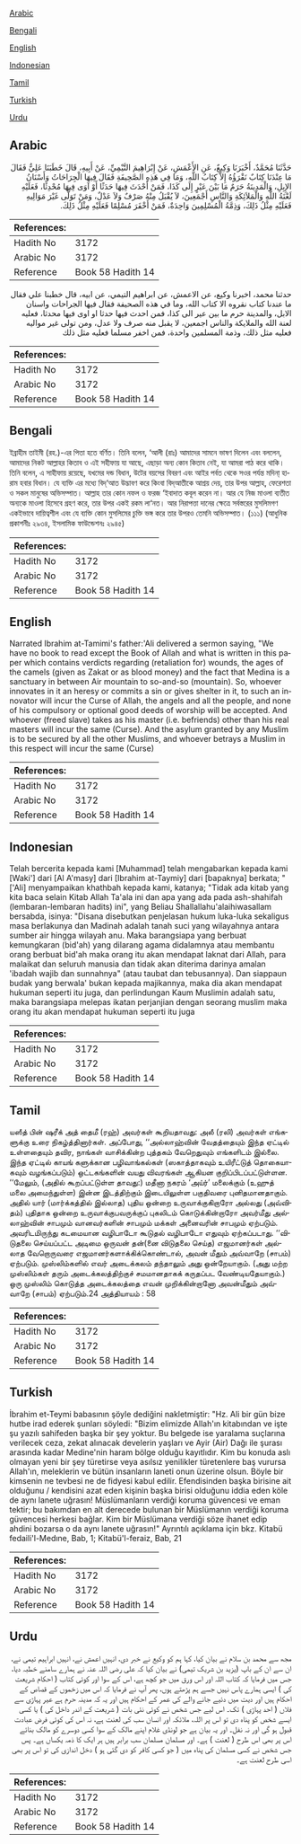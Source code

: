 [Arabic](#arabic)

[Bengali](#bengali)

[English](#english)

[Indonesian](#indonesian)

[Tamil](#tamil)

[Turkish](#turkish)

[Urdu](#urdu)

## Arabic


<div dir="rtl" lang="ar" style={{fontSize:'larger',backgroundColor:'#f8f9fa',padding:20}}>
حَدَّثَنَا مُحَمَّدٌ، أَخْبَرَنَا وَكِيعٌ، عَنِ الأَعْمَشِ، عَنْ إِبْرَاهِيمَ التَّيْمِيِّ، عَنْ أَبِيهِ، قَالَ خَطَبَنَا عَلِيٌّ فَقَالَ مَا عِنْدَنَا كِتَابٌ نَقْرَؤُهُ إِلاَّ كِتَابُ اللَّهِ، وَمَا فِي هَذِهِ الصَّحِيفَةِ فَقَالَ فِيهَا الْجِرَاحَاتُ وَأَسْنَانُ الإِبِلِ، وَالْمَدِينَةُ حَرَمٌ مَا بَيْنَ عَيْرٍ إِلَى كَذَا، فَمَنْ أَحْدَثَ فِيهَا حَدَثًا أَوْ آوَى فِيهَا مُحْدِثًا، فَعَلَيْهِ لَعْنَةُ اللَّهِ وَالْمَلاَئِكَةِ وَالنَّاسِ أَجْمَعِينَ، لاَ يُقْبَلُ مِنْهُ صَرْفٌ وَلاَ عَدْلٌ، وَمَنْ تَوَلَّى غَيْرَ مَوَالِيهِ فَعَلَيْهِ مِثْلُ ذَلِكَ، وَذِمَّةُ الْمُسْلِمِينَ وَاحِدَةٌ، فَمَنْ أَخْفَرَ مُسْلِمًا فَعَلَيْهِ مِثْلُ ذَلِكَ‏.‏
</div>
<div style={{backgroundColor:'#f8f9fa',padding:20, marginBottom: 10}}><table> <thead> <tr> <th>References:</th> <th></th> </tr> </thead> <tbody><tr><td>Hadith No</td><td>3172</td></tr><tr><td>Arabic No</td><td>3172</td></tr><tr><td>Reference</td><td>Book 58 Hadith 14</td></tr></tbody></table></div>


<div dir="rtl" lang="ar" style={{fontSize:'larger',backgroundColor:'#f8f9fa',padding:20}}>
حدثنا محمد، اخبرنا وكيع، عن الاعمش، عن ابراهيم التيمي، عن ابيه، قال خطبنا علي فقال ما عندنا كتاب نقروه الا كتاب الله، وما في هذه الصحيفة فقال فيها الجراحات واسنان الابل، والمدينة حرم ما بين عير الى كذا، فمن احدث فيها حدثا او اوى فيها محدثا، فعليه لعنة الله والملايكة والناس اجمعين، لا يقبل منه صرف ولا عدل، ومن تولى غير مواليه فعليه مثل ذلك، وذمة المسلمين واحدة، فمن اخفر مسلما فعليه مثل ذلك
</div>
<div style={{backgroundColor:'#f8f9fa',padding:20, marginBottom: 10}}><table> <thead> <tr> <th>References:</th> <th></th> </tr> </thead> <tbody><tr><td>Hadith No</td><td>3172</td></tr><tr><td>Arabic No</td><td>3172</td></tr><tr><td>Reference</td><td>Book 58 Hadith 14</td></tr></tbody></table></div>

## Bengali


<div dir="ltr" lang="bn" style={{fontSize:'larger',backgroundColor:'#f8f9fa',padding:20}}>
ইব্রাহীম তাইমী (রহ.)-এর পিতা হতে বর্ণিত। তিনি বলেন, ‘আলী (রাঃ) আমাদের সামনে ভাষণ দিলেন এবং বললেন, আমাদের নিকট আল্লাহর কিতাব ও এই সহীফায় যা আছে, এছাড়া অন্য কোন কিতাব নেই, যা আমরা পাঠ করে থাকি। তিনি বলেন, এ সাহীফায় রয়েছে, যখমের দন্ড বিধান, উটের বয়সের বিবরণ এবং আইর পর্বত থেকে সওর পর্যন্ত মদিনা্ হারাম হবার বিধান। যে ব্যক্তি এর মধ্যে বিদ্‘আত উদ্ভাবণ করে কিংবা বিদ্আতীকে আশ্রয় দেয়, তার উপর আল্লাহ, ফেরেশতা ও সকল মানুষের অভিসম্পাত। আল্লাহ তার কোন নফল ও ফরজ ‘ইবাদাত কবূল করেন না। আর যে নিজ মাওলা ব্যতীত অন্যকে মাওলা হিসেবে গ্রহণ করে, তার উপর একই রকম লা‘নত। আর নিরাপত্তা দানের ক্ষেত্রে সর্বস্তরের মুসলিমগণ একইভাবে দায়িত্বশীল এবং যে ব্যক্তি কোন মুসলিমের চুক্তি ভঙ্গ করে তার উপরও তেমনি অভিসম্পাত। (১১১) (আধুনিক প্রকাশনীঃ ২৯৩৪, ইসলামিক ফাউন্ডেশনঃ ২৯৪৫)
</div>
<div style={{backgroundColor:'#f8f9fa',padding:20, marginBottom: 10}}><table> <thead> <tr> <th>References:</th> <th></th> </tr> </thead> <tbody><tr><td>Hadith No</td><td>3172</td></tr><tr><td>Arabic No</td><td>3172</td></tr><tr><td>Reference</td><td>Book 58 Hadith 14</td></tr></tbody></table></div>

## English


<div dir="ltr" lang="en" style={{fontSize:'larger',backgroundColor:'#f8f9fa',padding:20}}>
Narrated Ibrahim at-Tamimi's father:'Ali delivered a sermon saying, "We have no book to read except the Book of Allah and what is written in this paper which contains verdicts regarding (retaliation for) wounds, the ages of the camels (given as Zakat or as blood money) and the fact that Medina is a sanctuary in between Air mountain to so-and-so (mountain). So, whoever innovates in it an heresy or commits a sin or gives shelter in it, to such an innovator will incur the Curse of Allah, the angels and all the people, and none of his compulsory or optional good deeds of worship will be accepted. And whoever (freed slave) takes as his master (i.e. befriends) other than his real masters will incur the same (Curse). And the asylum granted by any Muslim is to be secured by all the other Muslims, and whoever betrays a Muslim in this respect will incur the same (Curse)
</div>
<div style={{backgroundColor:'#f8f9fa',padding:20, marginBottom: 10}}><table> <thead> <tr> <th>References:</th> <th></th> </tr> </thead> <tbody><tr><td>Hadith No</td><td>3172</td></tr><tr><td>Arabic No</td><td>3172</td></tr><tr><td>Reference</td><td>Book 58 Hadith 14</td></tr></tbody></table></div>

## Indonesian


<div dir="ltr" lang="id" style={{fontSize:'larger',backgroundColor:'#f8f9fa',padding:20}}>
Telah bercerita kepada kami [Muhammad] telah mengabarkan kepada kami [Waki'] dari [Al A'masy] dari [Ibrahim at-Taymiy] dari [bapaknya] berkata; " ['Ali] menyampaikan khathbah kepada kami, katanya; "Tidak ada kitab yang kita baca selain Kitab Allah Ta'ala ini dan apa yang ada pada ash-shahifah (lembaran-lembaran hadits) ini", yang Beliau Shallallahu'alaihiwasallam bersabda, isinya: "Disana disebutkan penjelasan hukum luka-luka sekaligus masa berlakunya dan Madinah adalah tanah suci yang wilayahnya antara sumber air hingga wilayah anu. Maka barangsiapa yang berbuat kemungkaran (bid'ah) yang dilarang agama didalamnya atau membantu orang berbuat bid'ah maka orang itu akan mendapat laknat dari Allah, para malaikat dan seluruh manusia dan tidak akan diterima darinya amalan 'ibadah wajib dan sunnahnya" (atau taubat dan tebusannya). Dan siappaun budak yang berwala' bukan kepada majikannya, maka dia akan mendapat hukuman seperti itu juga, dan perlindungan Kaum Muslimin adalah satu, maka barangsiapa melepas ikatan perjanjian dengan seorang muslim maka orang itu akan mendapat hukuman seperti itu juga
</div>
<div style={{backgroundColor:'#f8f9fa',padding:20, marginBottom: 10}}><table> <thead> <tr> <th>References:</th> <th></th> </tr> </thead> <tbody><tr><td>Hadith No</td><td>3172</td></tr><tr><td>Arabic No</td><td>3172</td></tr><tr><td>Reference</td><td>Book 58 Hadith 14</td></tr></tbody></table></div>

## Tamil


<div dir="ltr" lang="ta" style={{fontSize:'larger',backgroundColor:'#f8f9fa',padding:20}}>
யஸீத் பின் ஷரீக் அத் தைமீ (ரஹ்) அவர்கள் கூறியதாவது: அலீ (ரலி) அவர்கள் எங்களுக்கு உரை நிகழ்த்தினார்கள். அப்போது, ‘‘அல்லாஹ்வின் வேதத்தையும் இந்த ஏட்டில் உள்ளதையும் தவிர, நாங்கள் வாசிக்கின்ற புத்தகம் வேறெதுவும் எங்களிடம் இல்லை. இந்த ஏட்டில் காயங் களுக்கான பழிவாங்கல்கள் (ஸகாத்தாகவும் உயிரீட்டுத் தொகையாகவும் வழங்கப்படும்) ஒட்டகங்களின் வயது விவரங்கள் ஆகியன குறிப்பிடப்பட்டுள்ளன. ‘‘மேலும், (அதில் கூறப்பட்டுள்ள தாவது:) மதீனா நகரம் ‘அய்ர்’ மலைக்கும் (உஹுத் மலை அமைந்துள்ள) இன்ன இடத்திற்கும் இடையிலுள்ள பகுதிவரை புனிதமானதாகும். அதில் யார் (மார்க்கத்தில் இல்லாத) புதிய ஒன்றை உருவாக்குகிறாரோ அல்லது (அவ்விதம்) புதிதாக ஒன்றை உருவாக்குபவருக்குப் புகலிடம் கொடுக்கின்றாரோ அவர்மீது அல்லாஹ்வின் சாபமும் வானவர்களின் சாபமும் மக்கள் அனைவரின் சாபமும் ஏற்படும். அவரிடமிருந்து கடமையான வழிபாடோ கூடுதல் வழிபாடோ எதுவும் ஏற்கப்படாது. ‘‘விடுதலை செய்யப்பட்ட அடிமை ஒருவன் தன்(னை விடுதலை செய்த) எஜமானர்கள் அல்லாத வேறொருவரை எஜமானர்களாக்கிக்கொண்டால், அவன் மீதும் அவ்வாறே (சாபம்) ஏற்படும். முஸ்லிம்களில் எவர் அடைக்கலம் தந்தாலும் அது ஒன்றேயாகும். (அது மற்ற முஸ்லிம்கள் தரும் அடைக்கலத்திற்குச் சமமானதாகக் கருதப்பட வேண்டியதேயாகும்.) ஒரு முஸ்லிம் கொடுத்த அடைக்கலத்தை எவன் முறிக்கின்றானோ அவன்மீதும் அவ்வாறே (சாபம்) ஏற்படும்.24 அத்தியாயம் : 58
</div>
<div style={{backgroundColor:'#f8f9fa',padding:20, marginBottom: 10}}><table> <thead> <tr> <th>References:</th> <th></th> </tr> </thead> <tbody><tr><td>Hadith No</td><td>3172</td></tr><tr><td>Arabic No</td><td>3172</td></tr><tr><td>Reference</td><td>Book 58 Hadith 14</td></tr></tbody></table></div>

## Turkish


<div dir="ltr" lang="tr" style={{fontSize:'larger',backgroundColor:'#f8f9fa',padding:20}}>
İbrahim et-Teymi babasının şöyle dediğini nakletmiştir: "Hz. Ali bir gün bize hutbe irad ederek şunları söyledi: "Bizim elimizde Allah'ın kitabından ve işte şu yazılı sahifeden başka bir şey yoktur. Bu belgede ise yaralama suçlarına verilecek ceza, zekat alınacak develerin yaşları ve Ayir (Air) Dağı ile şurası arasında kadar Medine'nin haram bölge olduğu kayıtlıdır. Kim bu konuda aslı olmayan yeni bir şey türetirse veya asılsız yenilikler türetenlere baş vurursa Allah'ın, meleklerin ve bütün insanların laneti onun üzerine olsun. Böyle bir kimsenin ne tevbesi ne de fidyesi kabul edilir. Efendisinden başka birisine ait olduğunu / kendisini azat eden kişinin başka birisi olduğunu iddia eden köle de aynı lanete uğrasın! Müslümanların verdiği koruma güvencesi ve eman tektir; bu bakımdan en alt derecede bulunan bir Müslümanın verdiği koruma güvencesi herkesi bağlar. Kim bir Müslümana verdiği söze ihanet edip ahdini bozarsa o da aynı lanete uğrasın!" Ayrıntılı açıklama için bkz. Kitabü fedaili'l-Medıne, Bab, 1; Kitabü'l-feraiz, Bab, 21
</div>
<div style={{backgroundColor:'#f8f9fa',padding:20, marginBottom: 10}}><table> <thead> <tr> <th>References:</th> <th></th> </tr> </thead> <tbody><tr><td>Hadith No</td><td>3172</td></tr><tr><td>Arabic No</td><td>3172</td></tr><tr><td>Reference</td><td>Book 58 Hadith 14</td></tr></tbody></table></div>

## Urdu


<div dir="rtl" lang="ur" style={{fontSize:'larger',backgroundColor:'#f8f9fa',padding:20}}>
مجھ سے محمد بن سلام نے بیان کیا، کہا ہم کو وکیع نے خبر دی، انہیں اعمش نے، انہیں ابراہیم تیمی نے، ان سے ان کے باپ (یزید بن شریک تیمی) نے بیان کیا کہ علی رضی اللہ عنہ نے ہمارے سامنے خطبہ دیا، جس میں فرمایا کہ کتاب اللہ اور اس ورق میں جو کچھ ہے، اس کے سوا اور کوئی کتاب ( احکام شریعت کی ) ایسی ہمارے پاس نہیں جسے ہم پڑھتے ہوں، پھر آپ نے فرمایا کہ اس میں زخموں کے قصاص کے احکام ہیں اور دیت میں دئیے جانے والے کی عمر کے احکام ہیں اور یہ کہ مدینہ حرم ہے عیر پہاڑی سے فلاں ( احد پہاڑی ) تک۔ اس لیے جس شخص نے کوئی نئی بات ( شریعت کے اندر داخل کی ) یا کسی ایسے شخص کو پناہ دی تو اس پر اللہ، ملائکہ اور انسان سب کی لعنت ہے، نہ اس کی کوئی فرض عبادت قبول ہو گی اور نہ نفل۔ اور یہ بیان ہے جو لونڈی غلام اپنے مالک کے سوا کسی دوسرے کو مالک بنائے اس پر بھی اس طرح ( لعنت ) ہے۔ اور مسلمان مسلمان سب برابر ہیں ہر ایک کا ذمہ یکساں ہے۔ پس جس شخص نے کسی مسلمان کی پناہ میں ( جو کسی کافر کو دی گئی ہو ) دخل اندازی کی تو اس پر بھی اسی طرح لعنت ہے۔
</div>
<div style={{backgroundColor:'#f8f9fa',padding:20, marginBottom: 10}}><table> <thead> <tr> <th>References:</th> <th></th> </tr> </thead> <tbody><tr><td>Hadith No</td><td>3172</td></tr><tr><td>Arabic No</td><td>3172</td></tr><tr><td>Reference</td><td>Book 58 Hadith 14</td></tr></tbody></table></div>